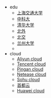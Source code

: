 - edu
  - [上海交通大学](https://mirrors.sjtug.sjtu.edu.cn/)
  - [中科大](https://mirrors.ustc.edu.cn/)
  - [清华大学](https://mirrors.tuna.tsinghua.edu.cn/)
  - [北外](https://mirrors.bfsu.edu.cn/)
  - [北交](https://mirror.bjtu.edu.cn/)
  - [兰州大学](http://mirror.lzu.edu.cn/)
  - 
- cloud
  - [Aliyun cloud](https://developer.aliyun.com/mirror/)
  - [Tencent cloud](https://mirrors.cloud.tencent.com/)
  - [Pingan cloud](https://mirrors.pinganyun.com/)
  - [Netease cloud](https://mirrors.163.com/)
  - [Sohu cloud](http://mirrors.sohu.com/)
  - [首都云](http://mirrors.yun-idc.com/)
  - [Huawei cloud](https://mirrors.huaweicloud.com/)
